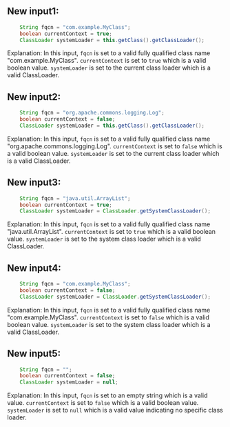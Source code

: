 ## New input1:
```java
    String fqcn = "com.example.MyClass";
    boolean currentContext = true;
    ClassLoader systemLoader = this.getClass().getClassLoader();
```
Explanation: In this input, `fqcn` is set to a valid fully qualified class name "com.example.MyClass". `currentContext` is set to `true` which is a valid boolean value. `systemLoader` is set to the current class loader which is a valid ClassLoader.

## New input2:
```java
    String fqcn = "org.apache.commons.logging.Log";
    boolean currentContext = false;
    ClassLoader systemLoader = this.getClass().getClassLoader();
```
Explanation: In this input, `fqcn` is set to a valid fully qualified class name "org.apache.commons.logging.Log". `currentContext` is set to `false` which is a valid boolean value. `systemLoader` is set to the current class loader which is a valid ClassLoader.

## New input3:
```java
    String fqcn = "java.util.ArrayList";
    boolean currentContext = true;
    ClassLoader systemLoader = ClassLoader.getSystemClassLoader();
```
Explanation: In this input, `fqcn` is set to a valid fully qualified class name "java.util.ArrayList". `currentContext` is set to `true` which is a valid boolean value. `systemLoader` is set to the system class loader which is a valid ClassLoader.

## New input4:
```java
    String fqcn = "com.example.MyClass";
    boolean currentContext = false;
    ClassLoader systemLoader = ClassLoader.getSystemClassLoader();
```
Explanation: In this input, `fqcn` is set to a valid fully qualified class name "com.example.MyClass". `currentContext` is set to `false` which is a valid boolean value. `systemLoader` is set to the system class loader which is a valid ClassLoader.

## New input5:
```java
    String fqcn = "";
    boolean currentContext = false;
    ClassLoader systemLoader = null;
```
Explanation: In this input, `fqcn` is set to an empty string which is a valid value. `currentContext` is set to `false` which is a valid boolean value. `systemLoader` is set to `null` which is a valid value indicating no specific class loader.